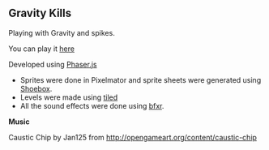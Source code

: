 ##  Gravity Kills 

Playing with Gravity and spikes.

You can play it [here](http://divideby5.com/games/gravity_kills/)

Developed using [Phaser.js](http://phaser.io)


*  Sprites were done in Pixelmator and sprite sheets were generated using [Shoebox](http://renderhjs.net/shoebox/).
*  Levels were made using [tiled](http://www.mapeditor.org/)
*  All the sound effects were done using [bfxr](http://bfxr.net).

**Music**


Caustic Chip by Jan125 from http://opengameart.org/content/caustic-chip


